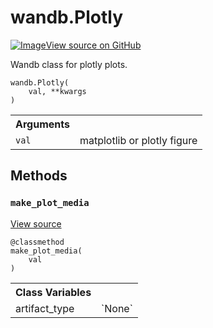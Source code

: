 # wandb.Plotly

<!-- Insert buttons and diff -->


[![Image](https://www.tensorflow.org/images/GitHub-Mark-32px.png)View source on GitHub](https://www.github.com/wandb/client/tree/master/wandb/data_types.py#L2242-L2286)



Wandb class for plotly plots.

<pre>
<code>wandb.Plotly(
    val, **kwargs
)
</code></pre>



<!-- Placeholder for "Used in" -->


<!-- Tabular view -->
 <table>
<tr><th>Arguments</th></tr>

<tr>
<td>
<code>val</code>
</td>
<td>
matplotlib or plotly figure
</td>
</tr>
</table>



## Methods

<h3 id="make_plot_media"><code>make_plot_media</code></h3>

<a target="_blank" href="https://www.github.com/wandb/client/tree/master/wandb/data_types.py#L2250-L2256">View source</a>

<pre>
<code>@classmethod</code>
<code>make_plot_media(
    val
)
</code></pre>








<!-- Tabular view -->
 <table>
<tr><th>Class Variables</th></tr>

<tr>
<td>
artifact_type<a id="artifact_type"></a>
</td>
<td>
`None`
</td>
</tr>
</table>

